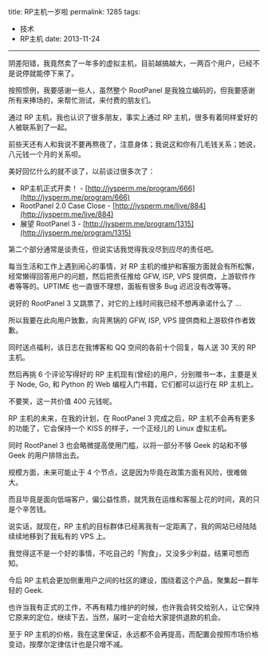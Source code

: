 title: RP主机一岁啦
permalink: 1285
tags:
  - 技术
  - RP主机
date: 2013-11-24
---

阴差阳错，我竟然卖了一年多的虚拟主机，目前越搞越大，一两百个用户，已经不是说停就能停下来了。

按照惯例，我要感谢一些人，虽然整个 RootPanel 是我独立编码的，但我要感谢所有来捧场的，来帮忙测试，来付费的朋友们。

通过 RP 主机，我也认识了很多朋友，事实上通过 RP 主机，很多有着同样爱好的人被联系到了一起。

前些天还有人和我说不要再熬夜了，注意身体；我说这和你有几毛钱关系；她说，八元钱一个月的关系呗。

美好回忆什么的就不谈了，以前谈过很多次了：

* RP主机正式开卖！ - [http://jysperm.me/program/666](http://jysperm.me/program/666)
* RootPanel 2.0 Case Close - [http://jysperm.me/live/884](http://jysperm.me/live/884)
* 展望 RootPanel 3 - [http://jysperm.me/program/1315](http://jysperm.me/program/1315)

第二个部分通常是谈责任，但说实话我觉得我没尽到应尽的责任吧。

每当生活和工作上遇到闹心的事情，对 RP 主机的维护和客服方面就会有所松懈，经常懒得回答用户的问题，然后把责任推给 GFW, ISP, VPS 提供商，上游软件作者等等的。UPTIME 也一直很不理想，面板有很多 Bug 迟迟没有改等等。

说好的 RootPanel 3 又跳票了，对它的上线时间我已经不想再承诺什么了 ...

所以我要在此向用户致歉，向背黑锅的 GFW, ISP, VPS 提供商和上游软件作者致歉。

同时送点福利，该日志在我博客和 QQ 空间的各前十个回复，每人送 30 天的 RP 主机。

然后再挑 6 个评论写得好的 RP 主机现有(曾经)的用户，分别赠书一本，主要是关于 Node, Go, 和 Python 的 Web 编程入门书籍，它们都可以运行在 RP 主机上。

不要笑，这一共价值 400 元钱呢。

RP 主机的未来，在我的计划，在 RootPanel 3 完成之后，RP 主机不会再有更多的功能了，它会保持一个 KISS 的样子，一个正经儿的 Linux 虚拟主机。

同时 RootPanel 3 也会略微提高使用门槛，以将一部分不够 Geek 的站和不够 Geek 的用户排除出去。

规模方面，未来可能止于 4 个节点，这是因为毕竟在政策方面有风险，很难做大。

而且毕竟是面向低端客户，偏公益性质，就凭我在运维和客服上花的时间，真的只是个辛苦钱。

说实话，就现在，RP 主机的目标群体已经离我有一定距离了，我的网站已经陆陆续续地移到了我私有的 VPS 上。

我觉得这不是一个好的事情，不吃自己的「狗食」，又没多少利益，结果可想而知。

今后 RP 主机会更加侧重用户之间的社区的建设，围绕着这个产品，聚集起一群年轻的 Geek.

也许当我有正式的工作，不再有精力维护的时候，也许我会转交给别人，让它保持它原来的定位，继续下去，当然，届时一定会给大家提供退款的机会。

至于 RP 主机的价格，我在这里保证，永远都不会再提高，而配置会按照市场价格变动，按摩尔定律估计也是只增不减。
